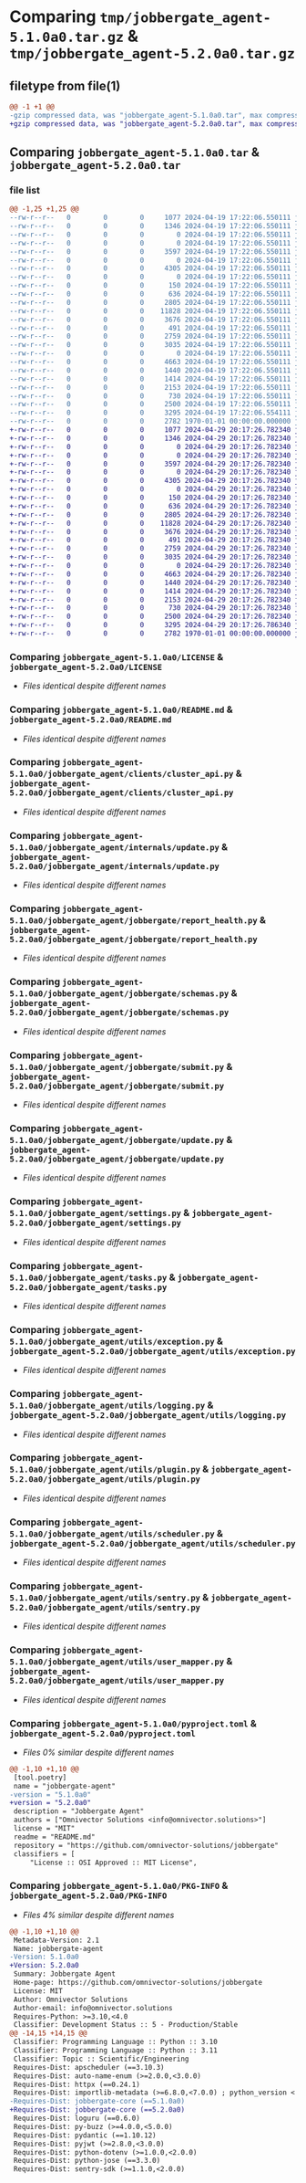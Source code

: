 # Comparing `tmp/jobbergate_agent-5.1.0a0.tar.gz` & `tmp/jobbergate_agent-5.2.0a0.tar.gz`

## filetype from file(1)

```diff
@@ -1 +1 @@
-gzip compressed data, was "jobbergate_agent-5.1.0a0.tar", max compression
+gzip compressed data, was "jobbergate_agent-5.2.0a0.tar", max compression
```

## Comparing `jobbergate_agent-5.1.0a0.tar` & `jobbergate_agent-5.2.0a0.tar`

### file list

```diff
@@ -1,25 +1,25 @@
--rw-r--r--   0        0        0     1077 2024-04-19 17:22:06.550111 jobbergate_agent-5.1.0a0/LICENSE
--rw-r--r--   0        0        0     1346 2024-04-19 17:22:06.550111 jobbergate_agent-5.1.0a0/README.md
--rw-r--r--   0        0        0        0 2024-04-19 17:22:06.550111 jobbergate_agent-5.1.0a0/jobbergate_agent/__init__.py
--rw-r--r--   0        0        0        0 2024-04-19 17:22:06.550111 jobbergate_agent-5.1.0a0/jobbergate_agent/clients/__init__.py
--rw-r--r--   0        0        0     3597 2024-04-19 17:22:06.550111 jobbergate_agent-5.1.0a0/jobbergate_agent/clients/cluster_api.py
--rw-r--r--   0        0        0        0 2024-04-19 17:22:06.550111 jobbergate_agent-5.1.0a0/jobbergate_agent/internals/__init__.py
--rw-r--r--   0        0        0     4305 2024-04-19 17:22:06.550111 jobbergate_agent-5.1.0a0/jobbergate_agent/internals/update.py
--rw-r--r--   0        0        0        0 2024-04-19 17:22:06.550111 jobbergate_agent-5.1.0a0/jobbergate_agent/jobbergate/__init__.py
--rw-r--r--   0        0        0      150 2024-04-19 17:22:06.550111 jobbergate_agent-5.1.0a0/jobbergate_agent/jobbergate/constants.py
--rw-r--r--   0        0        0      636 2024-04-19 17:22:06.550111 jobbergate_agent-5.1.0a0/jobbergate_agent/jobbergate/report_health.py
--rw-r--r--   0        0        0     2805 2024-04-19 17:22:06.550111 jobbergate_agent-5.1.0a0/jobbergate_agent/jobbergate/schemas.py
--rw-r--r--   0        0        0    11828 2024-04-19 17:22:06.550111 jobbergate_agent-5.1.0a0/jobbergate_agent/jobbergate/submit.py
--rw-r--r--   0        0        0     3676 2024-04-19 17:22:06.550111 jobbergate_agent-5.1.0a0/jobbergate_agent/jobbergate/update.py
--rw-r--r--   0        0        0      491 2024-04-19 17:22:06.550111 jobbergate_agent-5.1.0a0/jobbergate_agent/main.py
--rw-r--r--   0        0        0     2759 2024-04-19 17:22:06.550111 jobbergate_agent-5.1.0a0/jobbergate_agent/settings.py
--rw-r--r--   0        0        0     3035 2024-04-19 17:22:06.550111 jobbergate_agent-5.1.0a0/jobbergate_agent/tasks.py
--rw-r--r--   0        0        0        0 2024-04-19 17:22:06.550111 jobbergate_agent-5.1.0a0/jobbergate_agent/utils/__init__.py
--rw-r--r--   0        0        0     4663 2024-04-19 17:22:06.550111 jobbergate_agent-5.1.0a0/jobbergate_agent/utils/exception.py
--rw-r--r--   0        0        0     1440 2024-04-19 17:22:06.550111 jobbergate_agent-5.1.0a0/jobbergate_agent/utils/logging.py
--rw-r--r--   0        0        0     1414 2024-04-19 17:22:06.550111 jobbergate_agent-5.1.0a0/jobbergate_agent/utils/plugin.py
--rw-r--r--   0        0        0     2153 2024-04-19 17:22:06.550111 jobbergate_agent-5.1.0a0/jobbergate_agent/utils/scheduler.py
--rw-r--r--   0        0        0      730 2024-04-19 17:22:06.550111 jobbergate_agent-5.1.0a0/jobbergate_agent/utils/sentry.py
--rw-r--r--   0        0        0     2500 2024-04-19 17:22:06.550111 jobbergate_agent-5.1.0a0/jobbergate_agent/utils/user_mapper.py
--rw-r--r--   0        0        0     3295 2024-04-19 17:22:06.554111 jobbergate_agent-5.1.0a0/pyproject.toml
--rw-r--r--   0        0        0     2782 1970-01-01 00:00:00.000000 jobbergate_agent-5.1.0a0/PKG-INFO
+-rw-r--r--   0        0        0     1077 2024-04-29 20:17:26.782340 jobbergate_agent-5.2.0a0/LICENSE
+-rw-r--r--   0        0        0     1346 2024-04-29 20:17:26.782340 jobbergate_agent-5.2.0a0/README.md
+-rw-r--r--   0        0        0        0 2024-04-29 20:17:26.782340 jobbergate_agent-5.2.0a0/jobbergate_agent/__init__.py
+-rw-r--r--   0        0        0        0 2024-04-29 20:17:26.782340 jobbergate_agent-5.2.0a0/jobbergate_agent/clients/__init__.py
+-rw-r--r--   0        0        0     3597 2024-04-29 20:17:26.782340 jobbergate_agent-5.2.0a0/jobbergate_agent/clients/cluster_api.py
+-rw-r--r--   0        0        0        0 2024-04-29 20:17:26.782340 jobbergate_agent-5.2.0a0/jobbergate_agent/internals/__init__.py
+-rw-r--r--   0        0        0     4305 2024-04-29 20:17:26.782340 jobbergate_agent-5.2.0a0/jobbergate_agent/internals/update.py
+-rw-r--r--   0        0        0        0 2024-04-29 20:17:26.782340 jobbergate_agent-5.2.0a0/jobbergate_agent/jobbergate/__init__.py
+-rw-r--r--   0        0        0      150 2024-04-29 20:17:26.782340 jobbergate_agent-5.2.0a0/jobbergate_agent/jobbergate/constants.py
+-rw-r--r--   0        0        0      636 2024-04-29 20:17:26.782340 jobbergate_agent-5.2.0a0/jobbergate_agent/jobbergate/report_health.py
+-rw-r--r--   0        0        0     2805 2024-04-29 20:17:26.782340 jobbergate_agent-5.2.0a0/jobbergate_agent/jobbergate/schemas.py
+-rw-r--r--   0        0        0    11828 2024-04-29 20:17:26.782340 jobbergate_agent-5.2.0a0/jobbergate_agent/jobbergate/submit.py
+-rw-r--r--   0        0        0     3676 2024-04-29 20:17:26.782340 jobbergate_agent-5.2.0a0/jobbergate_agent/jobbergate/update.py
+-rw-r--r--   0        0        0      491 2024-04-29 20:17:26.782340 jobbergate_agent-5.2.0a0/jobbergate_agent/main.py
+-rw-r--r--   0        0        0     2759 2024-04-29 20:17:26.782340 jobbergate_agent-5.2.0a0/jobbergate_agent/settings.py
+-rw-r--r--   0        0        0     3035 2024-04-29 20:17:26.782340 jobbergate_agent-5.2.0a0/jobbergate_agent/tasks.py
+-rw-r--r--   0        0        0        0 2024-04-29 20:17:26.782340 jobbergate_agent-5.2.0a0/jobbergate_agent/utils/__init__.py
+-rw-r--r--   0        0        0     4663 2024-04-29 20:17:26.782340 jobbergate_agent-5.2.0a0/jobbergate_agent/utils/exception.py
+-rw-r--r--   0        0        0     1440 2024-04-29 20:17:26.782340 jobbergate_agent-5.2.0a0/jobbergate_agent/utils/logging.py
+-rw-r--r--   0        0        0     1414 2024-04-29 20:17:26.782340 jobbergate_agent-5.2.0a0/jobbergate_agent/utils/plugin.py
+-rw-r--r--   0        0        0     2153 2024-04-29 20:17:26.782340 jobbergate_agent-5.2.0a0/jobbergate_agent/utils/scheduler.py
+-rw-r--r--   0        0        0      730 2024-04-29 20:17:26.782340 jobbergate_agent-5.2.0a0/jobbergate_agent/utils/sentry.py
+-rw-r--r--   0        0        0     2500 2024-04-29 20:17:26.782340 jobbergate_agent-5.2.0a0/jobbergate_agent/utils/user_mapper.py
+-rw-r--r--   0        0        0     3295 2024-04-29 20:17:26.786340 jobbergate_agent-5.2.0a0/pyproject.toml
+-rw-r--r--   0        0        0     2782 1970-01-01 00:00:00.000000 jobbergate_agent-5.2.0a0/PKG-INFO
```

### Comparing `jobbergate_agent-5.1.0a0/LICENSE` & `jobbergate_agent-5.2.0a0/LICENSE`

 * *Files identical despite different names*

### Comparing `jobbergate_agent-5.1.0a0/README.md` & `jobbergate_agent-5.2.0a0/README.md`

 * *Files identical despite different names*

### Comparing `jobbergate_agent-5.1.0a0/jobbergate_agent/clients/cluster_api.py` & `jobbergate_agent-5.2.0a0/jobbergate_agent/clients/cluster_api.py`

 * *Files identical despite different names*

### Comparing `jobbergate_agent-5.1.0a0/jobbergate_agent/internals/update.py` & `jobbergate_agent-5.2.0a0/jobbergate_agent/internals/update.py`

 * *Files identical despite different names*

### Comparing `jobbergate_agent-5.1.0a0/jobbergate_agent/jobbergate/report_health.py` & `jobbergate_agent-5.2.0a0/jobbergate_agent/jobbergate/report_health.py`

 * *Files identical despite different names*

### Comparing `jobbergate_agent-5.1.0a0/jobbergate_agent/jobbergate/schemas.py` & `jobbergate_agent-5.2.0a0/jobbergate_agent/jobbergate/schemas.py`

 * *Files identical despite different names*

### Comparing `jobbergate_agent-5.1.0a0/jobbergate_agent/jobbergate/submit.py` & `jobbergate_agent-5.2.0a0/jobbergate_agent/jobbergate/submit.py`

 * *Files identical despite different names*

### Comparing `jobbergate_agent-5.1.0a0/jobbergate_agent/jobbergate/update.py` & `jobbergate_agent-5.2.0a0/jobbergate_agent/jobbergate/update.py`

 * *Files identical despite different names*

### Comparing `jobbergate_agent-5.1.0a0/jobbergate_agent/settings.py` & `jobbergate_agent-5.2.0a0/jobbergate_agent/settings.py`

 * *Files identical despite different names*

### Comparing `jobbergate_agent-5.1.0a0/jobbergate_agent/tasks.py` & `jobbergate_agent-5.2.0a0/jobbergate_agent/tasks.py`

 * *Files identical despite different names*

### Comparing `jobbergate_agent-5.1.0a0/jobbergate_agent/utils/exception.py` & `jobbergate_agent-5.2.0a0/jobbergate_agent/utils/exception.py`

 * *Files identical despite different names*

### Comparing `jobbergate_agent-5.1.0a0/jobbergate_agent/utils/logging.py` & `jobbergate_agent-5.2.0a0/jobbergate_agent/utils/logging.py`

 * *Files identical despite different names*

### Comparing `jobbergate_agent-5.1.0a0/jobbergate_agent/utils/plugin.py` & `jobbergate_agent-5.2.0a0/jobbergate_agent/utils/plugin.py`

 * *Files identical despite different names*

### Comparing `jobbergate_agent-5.1.0a0/jobbergate_agent/utils/scheduler.py` & `jobbergate_agent-5.2.0a0/jobbergate_agent/utils/scheduler.py`

 * *Files identical despite different names*

### Comparing `jobbergate_agent-5.1.0a0/jobbergate_agent/utils/sentry.py` & `jobbergate_agent-5.2.0a0/jobbergate_agent/utils/sentry.py`

 * *Files identical despite different names*

### Comparing `jobbergate_agent-5.1.0a0/jobbergate_agent/utils/user_mapper.py` & `jobbergate_agent-5.2.0a0/jobbergate_agent/utils/user_mapper.py`

 * *Files identical despite different names*

### Comparing `jobbergate_agent-5.1.0a0/pyproject.toml` & `jobbergate_agent-5.2.0a0/pyproject.toml`

 * *Files 0% similar despite different names*

```diff
@@ -1,10 +1,10 @@
 [tool.poetry]
 name = "jobbergate-agent"
-version = "5.1.0a0"
+version = "5.2.0a0"
 description = "Jobbergate Agent"
 authors = ["Omnivector Solutions <info@omnivector.solutions>"]
 license = "MIT"
 readme = "README.md"
 repository = "https://github.com/omnivector-solutions/jobbergate"
 classifiers = [
     "License :: OSI Approved :: MIT License",
```

### Comparing `jobbergate_agent-5.1.0a0/PKG-INFO` & `jobbergate_agent-5.2.0a0/PKG-INFO`

 * *Files 4% similar despite different names*

```diff
@@ -1,10 +1,10 @@
 Metadata-Version: 2.1
 Name: jobbergate-agent
-Version: 5.1.0a0
+Version: 5.2.0a0
 Summary: Jobbergate Agent
 Home-page: https://github.com/omnivector-solutions/jobbergate
 License: MIT
 Author: Omnivector Solutions
 Author-email: info@omnivector.solutions
 Requires-Python: >=3.10,<4.0
 Classifier: Development Status :: 5 - Production/Stable
@@ -14,15 +14,15 @@
 Classifier: Programming Language :: Python :: 3.10
 Classifier: Programming Language :: Python :: 3.11
 Classifier: Topic :: Scientific/Engineering
 Requires-Dist: apscheduler (==3.10.3)
 Requires-Dist: auto-name-enum (>=2.0.0,<3.0.0)
 Requires-Dist: httpx (==0.24.1)
 Requires-Dist: importlib-metadata (>=6.8.0,<7.0.0) ; python_version < "3.10"
-Requires-Dist: jobbergate-core (==5.1.0a0)
+Requires-Dist: jobbergate-core (==5.2.0a0)
 Requires-Dist: loguru (==0.6.0)
 Requires-Dist: py-buzz (>=4.0.0,<5.0.0)
 Requires-Dist: pydantic (==1.10.12)
 Requires-Dist: pyjwt (>=2.8.0,<3.0.0)
 Requires-Dist: python-dotenv (>=1.0.0,<2.0.0)
 Requires-Dist: python-jose (==3.3.0)
 Requires-Dist: sentry-sdk (>=1.1.0,<2.0.0)
```

